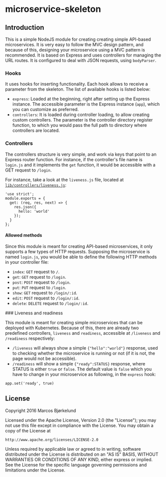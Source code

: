 # microservice-skeleton

## Introduction

This is a simple NodeJS module for creating creating simple API-based microservices.
It is very easy to follow the MVC design pattern, and because of this, designing your microservice using a MVC pattern is recommended.
It is based on Express and uses controllers for managing the URL routes. It is configured to deal with JSON requests, using `bodyParser`.

### Hooks

It uses hooks for inserting functionality. Each hook allows to receive a
parameter from the skeleton. The list of available hooks
is listed below:

- `express`: Loaded at the beginning, right after setting up the Express
  instance. The accessible parameter is the Express instance (`app`), which you
  can customize as preferred.
- `controllers`: It is loaded during controller loading, to allow
  creating custom controllers. The parameter is the controller directory register
  function, to which you would pass the full path to directory where
  controllers are located.

### Controllers

The controllers structure is very simple, and work via keys that point
to an Express router function.
For instance, if the controller's file name is `login.js` and it
implements the `get` function, it would be accessible with a GET request
to `/login`.

For instance, take a look at the `liveness.js` file, located at [`lib/controllers/liveness.js`](lib/controllers/liveness.js):

```
'use strict';
module.exports = {
  get: (req, res, next) => {
    res.json({
      hello: 'world'
    });
  }
};
```

#### Allowed methods

Since this module is meant for creating API-based microservices, it only supports a few types of HTTP requests. Supposing the microservice is named `login.js`, you would be able to define the following HTTP methods in your controller file:

- `index`: `GET` request to `/`.
- `get`: `GET` request to `/login`.
- `post`: `POST` request to `/login`.
- `put`: `PUT` request to `/login`.
- `show`: `GET` request to `/login/:id`.
- `edit`: `POST` request to `/login/:id`.
- `delete`: `DELETE` request to `/login/:id`.

### Liveness and readiness

This module is meant for creating simple microservices that can be
deployed with Kubernetes. Because of this, there are already two
predefined controllers, `liveness` and `readiness`, accessible at
`/liveness` and `/readiness` respectively:

- `/liveness` will always show a simple `{"hello":"world"}` response,
  used to checking whether the microservice is running or not (if it is
  not, the page would not be accessible).
- `/readiness` will show a simple `{"ready":STATUS}` response, where
  STATUS is either `true` or `false`. The default value is `false` which
  you have to change in your microservice as following, in the `express`
  hook:

```
app.set('ready', true)
```

## License

Copyright 2016 Marcos Bjørkelund

Licensed under the Apache License, Version 2.0 (the "License");
you may not use this file except in compliance with the License.
You may obtain a copy of the License at

    http://www.apache.org/licenses/LICENSE-2.0

Unless required by applicable law or agreed to in writing, software
distributed under the License is distributed on an "AS IS" BASIS,
WITHOUT WARRANTIES OR CONDITIONS OF ANY KIND, either express or implied.
See the License for the specific language governing permissions and
limitations under the License.

